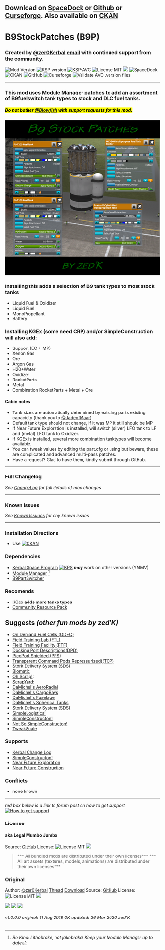<!-- Readme.md v1.1.3.0
B9 Stock Patches (B9SP)
created: 23 Sep 2019
updated: 2020 03 26 -->

## Download on [SpaceDock][MOD:rel-spacedock] or [Github][MOD:rel-github] or [Curseforge][MOD:rel-curseforge]. Also available on [CKAN][MOD:rel-ckan]

# B9StockPatches (B9P)

### Created by [@zer0Kerbal][zer0kerbal]  [email][email:zer0Kerbal] with continued support from the community.

![Mod Version][shield:mod:latest] 
![KSP version][shield:ksp] ![KSP-AVC][shield:kspavc] ![License MIT][shield:license] ![][LOGO:mit] 
![SpaceDock][shield:spacedock] ![CKAN][shield:ckan] ![GitHub][shield:github] ![Curseforge][shield:curseforge]
![Validate AVC .version files][shield:avcvalid]

---

### This mod uses Module Manager patches to add an assortment of B9fuelswitch tank types to stock and DLC fuel tanks.

##### <mark>Do not bother [@Blowfish][blowfish] with support requests for this mod.</mark>

![B9 Stock Patches][IMG:hero:0]

### Installing this adds a selection of B9 tank types to most stock tanks

* Liquid Fuel & Oxidizer
* Liquid Fuel
* MonoPropellant
* Battery

### Installing KGEx (some need CRP) and/or SimpleConstruction will also add:

* Support (EC + MP)
* Xenon Gas
* Ore
* Argon Gas
* H20+Water
* Oxidizer
* RocketParts
* Metal
* Combination RocketParts + Metal + Ore

#### Cabin notes

* Tank sizes are automatically determined by existing parts exisitng capacioty (thank you to [@JadeofMaar][jadeofmaar])
* Default tank type should not change, if it was MP it still should be MP
* If Near Future Exploration is installed, will switch (silver) LFO tank to LF and (metal) LFO tank to Oxidizer.
* If KGEx is installed, several more combination tanktypes will become available.
* You can tweak values by editing the part.cfg or using but beware, these are complicated and advanced multi-pass patches.
* Have a request? Glad to have them, kindly submit through GitHub.

---

### Full Changelog

*See [ChangeLog][MOD:changelog] for full details of mod changes*

---

### Known Issues

*See [Known Issuues][MOD:known] for any known issues*

---

### Installation Directions

* Use
[![CKAN][image:rel-ckan]][ckan]

### Dependencies

* [Kerbal Space Program][KSP:website] [![KPS][shield:ksp]][KSP:website] ***may*** work on other versions (YMMV)
* [Module Manager][mm] [^1]
* [B9PartSwitcher][B9]

### Recomends

* [KGex][KGX] **adds more tanks types**
* [Community Resource Pack][CRP]

## Suggests  *(other fun mods by zed'K)*

* [On Demand Fuel Cells (ODFC)][ODFC]
* [Field Training Lab (FTL)][FTL]
* [Field Training Facility (FTF)][FTF]
* [Docking Port Descriptions(DPD)][DPD]
* [PicoPort Shielded (PPS)][PPS]
* [Transparent Command Pods Repressurized)(TCP)][TCP]
* [Stork Delivery System (SDS)][SDS]
* [Biomatic][BIO]
* [Oh Scrap!][OHS]:
* [ScrapYard][SYD]:
* [DaMichel's AeroRadial][DAR]
* [DaMichel's CargoBays][DCB]
* [DaMichel's Fuselage][DMF]
* [DaMichel's Spherical Tanks][DST]
* [Stork Delivery System (SDS)][SDS]
* [SimpleLogistics!][SL!]
* [SimpleConstructon!][SC!]
* [Not So SimpleConstructon!][NSSC]
* [TweakScale][twk]

### Supports

* [Kerbal Change Log][kcl]
* [SimpleConstructon!][SC!]
* [Near Future Exploration][NFX]
* [Near Future Construction][NFC]

### Conflicts

* none known

---

*red box below is a link to forum post on how to get support*
[![How to get support][image:get-support]][getsupport]

### License

#### aka Legal Mumbo Jumbo

Source: [GitHub][MOD:github:repo]
License: ![License MIT][shield:license] ![][LOGO:mit]  
> *** All bundled mods are distributed under their own licenses***
> *** All art assets (textures, models, animations) are distributed under their own licenses*** 

### Original

Author: [@zer0Kerbal][zer0Kerbal]
[Thread][MOD:original:thread]
[Download][MOD:original:download]
Source: [GitHub][MOD:original:source]
License: ![License MIT][shield:license] ![][LOGO:mit]

<!-- graphical links to downloads -->
[![][image:rel-github]][MOD:rel-github] [![][image:rel-spacedock]][MOD:rel-spacedock] [![][image:rel-curseforge]][MOD:rel-curseforge]
###### v1.0.0.0 original: 11 Aug 2018 0K updated: 26 Mar 2020 zed'K

[MOD:license]:      https://github.com/zer0Kerbal/B9StockPatches/blob/master/LICENSE
[MOD:contributing]: https://github.com/zer0Kerbal/B9StockPatches/blob/master/.github/CONTRIBUTING.md
[MOD:issues]:       https://github.com/zer0Kerbal/B9StockPatches/issues
[MOD:wiki]:         https://github.com/zer0Kerbal/B9StockPatches/
[MOD:known]:        https://github.com/zer0Kerbal/B9StockPatches/wiki/Known-Issues
[MOD:forum]:        https://forum.kerbalspaceprogram.com/index.php?/topic/190870-*/
[MOD:github:repo]:  https://github.com/zer0Kerbal/B9StockPatches/
[MOD:changelog]:    https://raw.githubusercontent.com/zer0Kerbal/B9StockPatches/master/Changelog.cfg
[KSP:website]:      http://kerbalspaceprogram.com/

<!--- original mod stuff -->
[MOD:original:source]:   https://github.com/zer0Kerbal/B9StockPatches/
[MOD:original:thread]:  https://forum.kerbalspaceprogram.com/index.php?/topic/190870-*/ "Dev Thread" 
[MOD:original:download]:  https://github.com/zer0Kerbal/B9StockPatches/

<!--- license logo urls -->
[LOGO:mit]:     https://i.postimg.cc/bvjfsMP5/MIT-17x17.png
[LOGO:gplv3]:   https://i.postimg.cc/90kCDs7K/gplv3-48x17.png
[LOGO:ccbysa4]: https://licensebuttons.net/l/by-sa/4.0/80x15.png

[MOD:rel-github]:    https://github.com/zer0Kerbal/B9StockPatches/releases/latest "GitHub"
[MOD:rel-spacedock]: http://spacedock.info/mod/2374
[MOD:rel-curseforge]: https://www.curseforge.com/kerbal/ksp-mods/b9Stockpatches
[MOD:rel-ckan]:       http://forum.kerbalspaceprogram.com/index.php?/topic/90246-*/

[image:rel-github]:     https://i.imgur.com/RE4Ppr9.png
[image:rel-spacedock]:  https://i.imgur.com/m0a7tn2.png
[image:rel-curseforge]: https://i.postimg.cc/RZNyB5vP/Download-On-Curse.png
[image:get-support]:    https://i.postimg.cc/vHP6zmrw/image.png

[image:rel-ckan]:  https://i.postimg.cc/x8XSVg4R/sj507JC.png
[image:changelog]: https://i.postimg.cc/qM9p4V0C/changelog.png
[image:source]:    https://i.postimg.cc/tJ8GqW0H/source.png

[image:rel-github-sm]:      https://i.postimg.cc/1XXy5yfD/github.png
[image:rel-spacedock-sm]: https://i.postimg.cc/DZ22Hrhj/spacedock.png
[image:rel-curseforge-sm]: https://i.postimg.cc/ZRVTSWKT/UVVt0OP.png

[shield:mod:latest]: https://img.shields.io/github/v/release/zer0Kerbal/B9StockPatches?include_prereleases?style=plastic
[shield:mod]: https://img.shields.io/endpoint?url=https://raw.githubusercontent.com/zer0Kerbal/B9StockPatches/master/json/mod.json
[shield:ksp]: https://img.shields.io/endpoint?url=https://raw.githubusercontent.com/zer0Kerbal/B9StockPatches/master/json/ksp.json
[shield:license]: https://img.shields.io/endpoint?url=https://raw.githubusercontent.com/zer0Kerbal/B9StockPatches/master/json/license.json
[shield:code]:    https://img.shields.io/endpoint?url=https://raw.githubusercontent.com/zer0Kerbal/B9StockPatches/master/json/code.json
[shield:kspavc]:     https://img.shields.io/badge/KSP-AVC--supported-brightgreen.svg?style=plastic
[shield:spacedock]:  https://img.shields.io/badge/SpaceDock-listed-blue.svg?style=plastic
[shield:ckan]:       https://img.shields.io/badge/CKAN-Indexed-blue.svg?style=plastic
[shield:github]:     https://img.shields.io/badge/Github-Indexed-blue.svg?style=plastic&logo=github
[shield:curseforge]: https://img.shields.io/badge/CurseForge-listed-blue.svg?style=plastic
[shield:avcvalid]:   https://github.com/zer0Kerbal/B9StockPatches/workflows/Validate%20AVC%20.version%20files/badge.svg

<!-- zer0Kerbal mods -->
[ODFC]: https://forum.kerbalspaceprogram.com/index.php?/topic/187625-*/ "On Demand Fuel Cells"
[FTF]:  https://forum.kerbalspaceprogram.com/index.php?/topic/188841-*/ "Field Training Facility"
[FTL]:  https://forum.kerbalspaceprogram.com/index.php?/topic/188841-*/ "Field Training Lab"
[MHH]:  https://forum.kerbalspaceprogram.com/index.php?/topic/188246-*/ "More Hitchhikers"
[TCP]:  https://forum.kerbalspaceprogram.com/index.php?/topic/187495-*/ "Transparent Command Pods"
[NUK]:  https://forum.kerbalspaceprogram.com/index.php?/topic/21466-*/  "Nuke Tiny Parts"
[OHS]:  https://forum.kerbalspaceprogram.com/index.php?/topic/192360-*/ "Oh Scrap!"
[SYD]:  https://forum.kerbalspaceprogram.com/index.php?/topic/192360-*/ "ScrapYard"

[DPD]:  https://github.com/zer0Kerbal/KGEx/tree/master/GameData/KGEx/DockingPortDescriptions "Docking Port Descriptions (DPD)" 
[PPS]:  https://forum.kerbalspaceprogram.com/index.php?/topic/192187-*/  "PicoPort Shielded (PPS)"
[DST]:  https://forum.kerbalspaceprogram.com/index.php?/topic/191719-*/ "DaMichel's Spherical Tanks (DST)"
[DMF]:  https://forum.kerbalspaceprogram.com/index.php?/topic/191719-*/ "DaMichel's Fuselage (DMF)"
[DAR]:  https://forum.kerbalspaceprogram.com/index.php?/topic/191719-*/ "DaMichel's AeroRadial (DAR)"
[DCB]:  https://forum.kerbalspaceprogram.com/index.php?/topic/191719-*/ "DaMichel's CargoBays (DCB)"
[SDS]:  https://forum.kerbalspaceprogram.com/index.php?/topic/191719-*/ "Stork Delivery System (SDS)"
[SC!]:  https://forum.kerbalspaceprogram.com/index.php?/topic/191424-*/ "SimpleConstructon!"
[SL!]:  https://forum.kerbalspaceprogram.com/index.php?/topic/191045-*/ "SimpleLogistics!"
[NSSC]: https://forum.kerbalspaceprogram.com/index.php?/topic/191504-*/ "Not So SimpleConstructon!"
[BIO]:  https://forum.kerbalspaceprogram.com/index.php?/topic/191426-*/ "Biomatic"
[KGX]: https://spacedock.info/mod/2365 "KerGuise Experimental engineering (KGX)"
[CTN]:  http:// "CTN (CTN)"
[DRL]: https:// "DRElite (DRL)"
[VG0]:  http:// "Vanguard (VG0)"
[PRB]:  http:// "ProbiTronics (BPT)"
[HB!]:  http:// "HotBeverages (HBR)"

[mm]:   http://forum.kerbalspaceprogram.com/index.php?/topic/50533-*/ "ModuleManager"
[kcl]:  https://forum.kerbalspaceprogram.com/index.php?/topic/179207-*/ "Kerbal Changelog"
[ckan]: http://forum.kerbalspaceprogram.com/index.php?/topic/154922-*/ "CKAN"

[twk]: https://forum.kerbalspaceprogram.com/index.php?/topic/179030-*/ "TweakScale"
[NFX]: https://forum.kerbalspaceprogram.com/index.php?/topic/155465-*/ "Near Future Exploration"
[NFC]: https://forum.kerbalspaceprogram.com/index.php?/topic/155465-*/ "Near Future Construction"
[B9]:  http://forum.kerbalspaceprogram.com/index.php?showtopic=140541/ "B9 Part Switcher"
[crp]: https://forum.kerbalspaceprogram.com/index.php?/topic/166314-*/ "Community Resource Pack"

[getsupport]: https://forum.kerbalspaceprogram.com/index.php?/topic/83212-*/ "How to get support"

[zer0Kerbal]: https://forum.kerbalspaceprogram.com/index.php?/profile/190933-zer0kerbal/  "zer0Kerbal"
[email:zer0Kerbal]: mailto:zer0Kerbal@hotmail.com "email zer0Kerbal"

[blowfish]: https://forum.kerbalspaceprogram.com/index.php?/profile/119688-blowfish/ "Blowfish"
[jadeofmaar]: https://forum.kerbalspaceprogram.com/index.php?/profile/167617-jadeofmaar/ "JadeofMaar"

[IMG:hero:0]: https://raw.githubusercontent.com/zer0Kerbal/B9StockPatches/master/graphics/B9StockSwitch-hero02-750x750.png "placeholder"

[UTUBE:img]:  https://  ""
[UTUBE:link]: https:// ""

[^1]: *Be Kind: Lithobrake, not jakebrake! Keep your Module Manager up to date*

<!--
This readme is GPLv2 zer0Kerbal-->
